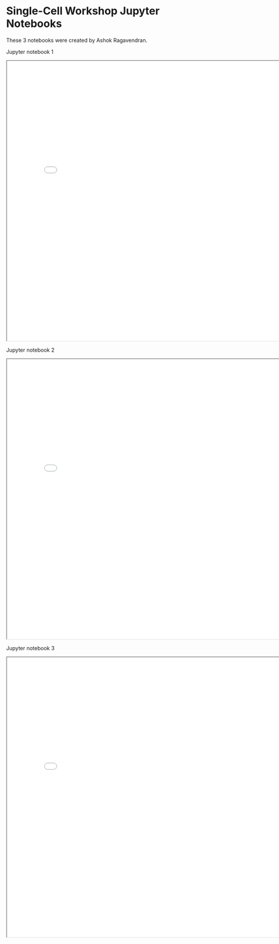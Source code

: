 # Single-Cell Workshop Jupyter Notebooks

These 3 notebooks were created by Ashok Ragavendran.

<p>Jupyter notebook 1</p>
<iframe src="../assets/scRNA_workshop_PART_1_QC_final.html" height="750px" width="800px"></iframe>

<p>Jupyter notebook 2</p>
<iframe src="../assets/scRNA_workshop_Part_2_clustering_final.html" height="750px" width="800px"></iframe>

<p>Jupyter notebook 3</p>
<iframe src="../assets/scRNA_workshop_part3_differential_expression_final.html" height="750px" width="800px"></iframe>


